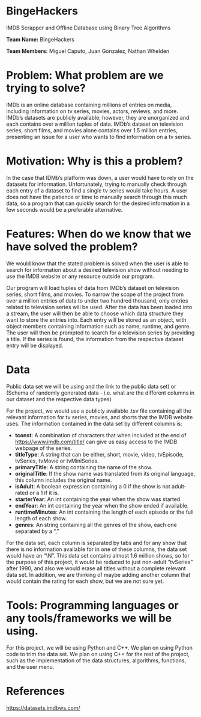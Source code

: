 # BingeHackers

IMDB Scrapper and Offline Database using Binary Tree Algorithms

**Team Name:** BingeHackers    
 
**Team Members:** Miguel Caputo, Juan Gonzalez, Nathan Whelden
 
# Problem: What problem are we trying to solve?

IMDb is an online database containing millions of entries on media, including information on tv series, movies, actors, reviews, and more.  IMDb’s datasets are publicly available; however, they are unorganized and each contains over a million tuples of data. IMDb’s dataset on television series, short films, and movies alone contains over 1.5 million entries, presenting an issue for a user who wants to find information on a tv series.

# Motivation: Why is this a problem?

In the case that IDMb’s platform was down, a user would have to rely on the datasets for information.  Unfortunately, trying to manually check through each entry of a dataset to find a single tv series would take hours.  A user does not have the patience or time to manually search through this much data, so a program that can quickly search for the desired information in a few seconds would be a preferable alternative.

# Features: When do we know that we have solved the problem?

We would know that the stated problem is solved when the user is able to search for information about a desired television show without needing to use the IMDB website or any resource outside our program.

Our program will load tuples of data from IMDb’s dataset on television series, short films, and movies.  To narrow the scope of the project from over a million entries of data to under two hundred thousand, only entries related to television series will be used.  After the data has been loaded into a stream, the user will then be able to choose which data structure they want to store the entries into.  Each entry will be stored as an object, with object members containing information such as name, runtime, and genre.  The user will then be prompted to search for a television series by providing a title.  If the series is found, the information from the respective dataset entry will be displayed.

# Data

Public data set we will be using and the link to the public data set) or (Schema of randomly generated data - i.e. what are the different columns in our dataset and the respective data types) 

For the project, we would use a publicly available .tsv file containing all the relevant information for tv series, movies, and shorts that the IMDB website uses. The information contained in the data set by different columns is:

- **tconst**: A combination of characters that when included at the end of https://www.imdb.com/title/ can give us easy access to the IMDB webpage of the series.
- **titleType**: A string that can be either, short, movie, video, tvEpisode, tvSeries, tvMovie or tvMiniSeries.
- **primaryTitle**: A string containing the name of the show.
- **originalTitle**: If the show name was translated from its original language, this column includes the original name.
- **isAdult**: A boolean expression containing a 0 if the show is not adult-rated or a 1 if it is.
- **starterYear**: An int containing the year when the show was started.
- **endYear**: An int containing the year when the show ended if available.
- **runtimeMinutes**: An int containing the length of each episode or the full length of each show.
- **genres**: An string containing all the genres of the show, each one separated by a “,”

For the data set, each column is separated by tabs and for any show that there is no information available for in one of these columns, the data set would have an “\N”. 
This data set contains almost 1.6 million shows, so for the purpose of this project, it would be reduced to just non-adult “tvSeries” after 1990, and also we would erase all titles without a complete relevant data set. In addition, we are thinking of maybe adding another column that would contain the rating for each show, but we are not sure yet.

# Tools: Programming languages or any tools/frameworks we will be using.

For this project, we will be using Python and C++. We plan on using Python code to trim the data set. We plan on using C++ for the rest of the project, such as the implementation of the data structures, algorithms, functions, and the user menu.

# References

https://datasets.imdbws.com/
